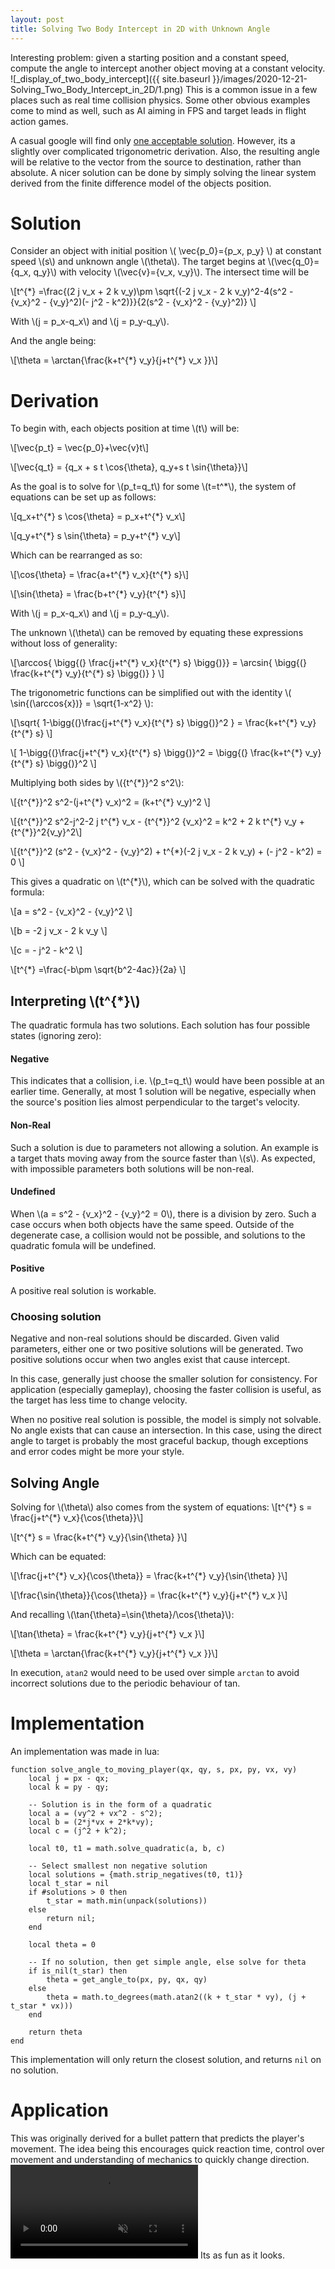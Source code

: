 ```yaml
---
layout: post
title: Solving Two Body Intercept in 2D with Unknown Angle
---
```

Interesting problem: given a starting position and a constant speed, compute the angle to intercept another object moving at a constant velocity. ![_display_of_two_body_intercept]({{ site.baseurl }}/images/2020-12-21-Solving_Two_Body_Intercept_in_2D/1.png)
This is a common issue in a few places such as real time collision physics. Some other obvious examples come to mind as well, such as AI aiming in FPS and target leads in flight action games. 

A casual google will find only [one acceptable solution](https://www.codeproject.com/Articles/990452/Interception-of-Two-Moving-Objects-in-D-Space). However, its a slightly over complicated trigonometric derivation. Also, the resulting angle will be relative to the vector from the source to destination, rather than absolute. 
A nicer solution can be done by simply solving the linear system derived from the finite difference model of the objects position.

# Solution
Consider an object with initial position \\( \vec{p_0}=\{p_x, p_y\} \\) at constant speed \\(s\\) and unknown angle \\(\theta\\). The target begins at \\(\vec{q_0}=\{q_x, q_y\}\\) with velocity \\(\vec{v}=\{v_x, v_y\}\\). The intersect time will be 

\\[t^{\*} =\frac{(2 j v_x + 2 k v_y)\\pm \sqrt{(-2 j v_x - 2 k v_y)^2-4(s^2 - {v_x}^2 - {v_y}^2)(- j^2 - k^2)}}{2(s^2 - {v_x}^2 - {v_y}^2)} \\]

With \\(j = p_x-q_x\\) and \\(j = p_y-q_y\\).

And the angle being:

\\[\theta = \arctan{\frac{k+t^{\*} v_y}{j+t^{\*} v_x }}\\]

# Derivation
To begin with, each objects position at time \\(t\\) will be:

\\[\vec{p_t} = \vec{p_0}+\vec{v}t\\]

\\[\vec{q_t} = \{q_x + s t \cos{\theta}, q_y+s t \sin{\theta}\}\\]

As the goal is to solve for \\(p_t=q_t\\) for some \\(t=t^\*\\), the system of equations can be set up as follows:

\\[q_x+t^{\*} s \cos{\theta} = p_x+t^{\*} v_x\\]

\\[q_y+t^{\*} s \sin{\theta} = p_y+t^{\*} v_y\\]

Which can be rearranged as so:

\\[\cos{\theta} = \frac{a+t^{\*} v_x}{t^{\*} s}\\]

\\[\sin{\theta} = \frac{b+t^{\*} v_y}{t^{\*} s}\\]

With \\(j = p_x-q_x\\) and \\(j = p_y-q_y\\).

The unknown \\(\theta\\) can be removed by equating these expressions without loss of generality:

\\[\arccos{ \bigg{(} \frac{j+t^{\*} v_x}{t^{\*} s} \bigg{)}} = \arcsin{ \bigg{(} \frac{k+t^{\*} v_y}{t^{\*} s} \bigg{)} } \\]

The trigonometric functions can be simplified out with the identity \\( \sin{(\arccos{x})} = \sqrt{1-x^2} \\):

\\[\sqrt{ 1-\bigg{(}\frac{j+t^{\*} v_x}{t^{\*} s} \bigg{)}^2 } = \frac{k+t^{\*} v_y}{t^{\*} s} \\]

\\[ 1-\bigg{(}\frac{j+t^{\*} v_x}{t^{\*} s} \bigg{)}^2  = \bigg{(} \frac{k+t^{\*} v_y}{t^{\*} s} \bigg{)}^2 \\]

Multiplying both sides by \\({t^{\*}}^2 s^2\\):

\\[{t^{\*}}^2 s^2-(j+t^{\*} v_x)^2  = (k+t^{\*} v_y)^2 \\]

\\[{t^{\*}}^2 s^2-j^2-2 j t^{\*} v_x - {t^{\*}}^2 {v_x}^2 = k^2 + 2 k t^{\*} v_y + {t^{\*}}^2{v_y}^2\\]

\\[{t^{\*}}^2 (s^2 - {v_x}^2 - {v_y}^2) + t^{\*}(-2 j v_x - 2 k v_y) + (- j^2 - k^2) = 0 \\]

This gives a quadratic on \\(t^{\*}\\), which can be solved with the quadratic formula:

\\[a = s^2 - {v_x}^2 - {v_y}^2 \\]

\\[b = -2 j v_x - 2 k v_y \\]

\\[c = - j^2 - k^2 \\]

\\[t^{\*} =\frac{-b\\pm \sqrt{b^2-4ac}}{2a} \\]

## Interpreting \\(t^{\*}\\)
The quadratic formula has two solutions. Each solution has four possible states (ignoring zero):

#### Negative
This indicates that a collision, i.e. \\(p_t=q_t\\) would have been possible at an earlier time. Generally, at most 1 solution will be negative, especially when the source's position lies almost perpendicular to the target's velocity.

#### Non-Real
Such a solution is due to parameters not allowing a solution. An example is a target thats moving away from the source faster than \\(s\\). As expected, with impossible parameters both solutions will be non-real.

#### Undefined
When \\(a = s^2 - {v_x}^2 - {v_y}^2 = 0\\), there is a division by zero. Such a case occurs when both objects have the same speed. Outside of the degenerate case, a collision would not be possible, and solutions to the quadratic fomula will be undefined.

#### Positive
A positive real solution is workable.

### Choosing solution
Negative and non-real solutions should be discarded. Given valid parameters, either one or two positive solutions will be generated. Two positive solutions occur when two angles exist that cause intercept.

In this case, generally just choose the smaller solution for consistency. For application (especially gameplay), choosing the faster collision is useful, as the target has less time to change velocity.

When no positive real solution is possible, the model is simply not solvable. No angle exists that can cause an intersection. In this case, using the direct angle to target is probably the most graceful backup, though exceptions and error codes might be more your style.

## Solving Angle
Solving for \\(\theta\\) also comes from the system of equations:
\\[t^{\*} s  = \frac{j+t^{\*} v_x}{\cos{\theta}}\\]

\\[t^{\*} s = \frac{k+t^{\*} v_y}{\sin{\theta} }\\]

Which can be equated:

\\[\frac{j+t^{\*} v_x}{\cos{\theta}} = \frac{k+t^{\*} v_y}{\sin{\theta} }\\]

\\[\frac{\sin{\theta}}{\cos{\theta}} = \frac{k+t^{\*} v_y}{j+t^{\*} v_x }\\]

And recalling \\(\tan{\theta}=\sin{\theta}/\cos{\theta}\\):

\\[\tan{\theta} = \frac{k+t^{\*} v_y}{j+t^{\*} v_x }\\]

\\[\theta = \arctan{\frac{k+t^{\*} v_y}{j+t^{\*} v_x }}\\]

In execution, `atan2` would need to be used over simple `arctan` to avoid incorrect solutions due to the periodic behaviour of tan.

# Implementation
An implementation was made in lua:
```
function solve_angle_to_moving_player(qx, qy, s, px, py, vx, vy)
    local j = px - qx;
    local k = py - qy;

    -- Solution is in the form of a quadratic
    local a = (vy^2 + vx^2 - s^2);
    local b = (2*j*vx + 2*k*vy);
    local c = (j^2 + k^2);

    local t0, t1 = math.solve_quadratic(a, b, c)

    -- Select smallest non negative solution
    local solutions = {math.strip_negatives(t0, t1)}
    local t_star = nil
    if #solutions > 0 then
        t_star = math.min(unpack(solutions))
    else
        return nil;
    end

    local theta = 0

    -- If no solution, then get simple angle, else solve for theta
    if is_nil(t_star) then
        theta = get_angle_to(px, py, qx, qy)
    else
        theta = math.to_degrees(math.atan2((k + t_star * vy), (j + t_star * vx)))
    end

    return theta
end
```
This implementation will only return the closest solution, and returns `nil` on no solution. 

# Application
This was originally derived for a bullet pattern that predicts the player's movement. The idea being this encourages quick reaction time, control over movement and understanding of mechanics to quickly change direction. 
<video autoplay="autoplay" loop="loop" controls muted>
  <source src="https://antikrem.github.io/images/2020-12-21-Solving_Two_Body_Intercept_in_2D/two_body.mp4" type="video/mp4">
</video>
Its as fun as it looks. 
